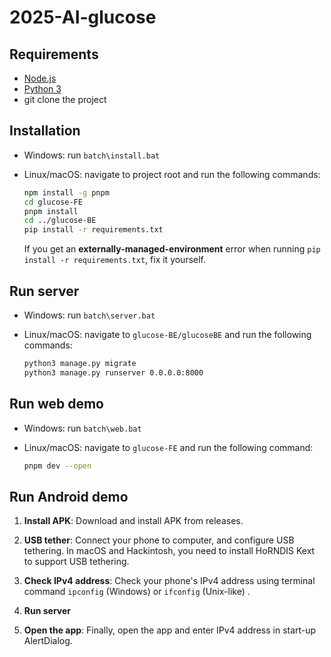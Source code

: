 # 2025-AI-glucose

## Requirements
- [Node.js](https://nodejs.org/)
- [Python 3](https://www.python.org/)
- git clone the project

## Installation
- Windows: run `batch\install.bat`
- Linux/macOS: navigate to project root and run the following commands:

    ```sh
    npm install -g pnpm
    cd glucose-FE
    pnpm install
    cd ../glucose-BE
    pip install -r requirements.txt
    ```
    
    If you get an **externally-managed-environment** error when running `pip install -r requirements.txt`, fix it yourself.

## Run server
- Windows: run `batch\server.bat`
- Linux/macOS: navigate to `glucose-BE/glucoseBE` and run the following commands:

    ```sh
    python3 manage.py migrate
    python3 manage.py runserver 0.0.0.0:8000
    ```
    
## Run web demo
- Windows: run `batch\web.bat`
- Linux/macOS: navigate to `glucose-FE` and run the following command:

    ```sh
    pnpm dev --open
    ```

## Run Android demo

1. **Install APK**: Download and install APK from releases.

2. **USB tether**: Connect your phone to computer, and configure USB tethering. In macOS and Hackintosh, you need to install HoRNDIS Kext to support USB tethering.

3. **Check IPv4 address**: Check your phone's IPv4 address using terminal command `ipconfig` (Windows) or `ifconfig` (Unix-like) .

4. **Run server**

5. **Open the app**: Finally, open the app and enter IPv4 address in start-up AlertDialog.